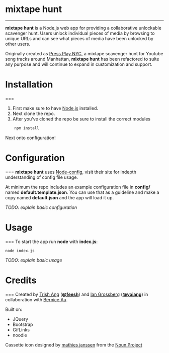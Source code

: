 # mixtape hunt
---
**mixtape hunt** is a Node.js web app for providing a collaborative unlockable scavenger hunt. Users unlock individual pieces of media by browsing to unique URLs and can see what pieces of media have been unlocked by other users.

Originally created as [Press Play NYC](http://www.pressplay.nyc), a mixtape scavenger hunt for Youtube song tracks around Manhattan, **mixtape hunt** has been refactored to suite any purpose and will continue to expand in customization and support.

# Installation
===
1. First make sure to have [Node.js](http://nodejs.org/) installed.
2. Next clone the repo.
3. After you've cloned the repo be sure to install the correct modules

``` javascript
	npm install
```

Next onto configuration!

# Configuration
===
**mixtape hunt** uses [Node-config](https://github.com/lorenwest/node-config/), visit their site for indepth understanding of config file usage.

At minimum the repo includes an example configuration file in **config/** named **default.template.json**. You can use that as a guideline and make a copy named **default.json** and the app will load it up.

*TODO: explain basic configuration*

# Usage
===
To start the app run **node** with **index.js**:

```
node index.js
```

*TODO: explain basic usage*

# Credits
===
Created by [Trish Ang](http://feesh.dunked.com/) ([**@feesh**](http://github.com/feesh)) and [Ian Grossberg](http://www.iangrossberg.com) ([**@yoiang**](http://github.com/yoiang)) in collaboration with [Bernice Au](http://berniceau.com.au/).

Built on:

* JQuery
* Bootstrap
* GifLinks
* noodle

Cassette icon designed by [mathies janssen](http://www.thenounproject.com/mathiesjanssen) from the [Noun Project](http://www.thenounproject.com)